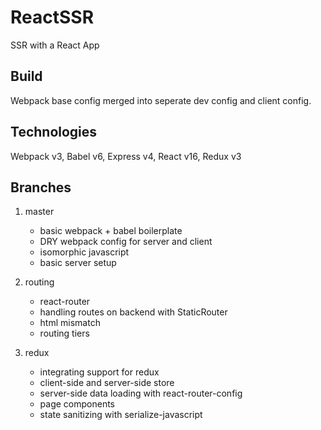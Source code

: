 # ReactSSR

SSR with a React App

## Build

Webpack base config merged into seperate dev config and client config.

## Technologies

Webpack v3, Babel v6, Express v4, React v16, Redux v3

## Branches

1. master
    * basic webpack + babel boilerplate
    * DRY webpack config for server and client
    * isomorphic javascript
    * basic server setup

1. routing
    *  react-router
    *  handling routes on backend with StaticRouter
    *  html mismatch
    *  routing tiers

1. redux
    *  integrating support for redux
    *  client-side and server-side store
    *  server-side data loading with react-router-config
    *  page components
    *  state sanitizing with serialize-javascript
    


